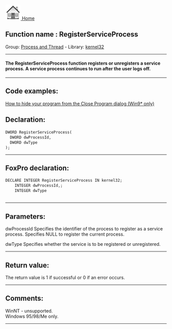 [<img src="../../images/home.png"> Home ](https://github.com/VFPX/Win32API)  

## Function name : RegisterServiceProcess
Group: [Process and Thread](../../functions_group.md#Process_and_Thread)  -  Library: [kernel32](../../../libraries.md#kernel32)  
***  


#### The RegisterServiceProcess function registers or unregisters a service process. A service process continues to run after the user logs off. 
***  


## Code examples:
[How to hide your program from the Close Program dialog (Win9* only)](../../samples/sample_277.md)  

## Declaration:
```foxpro  
DWORD RegisterServiceProcess(
  DWORD dwProcessId,
  DWORD dwType
);  
```  
***  


## FoxPro declaration:
```foxpro  
DECLARE INTEGER RegisterServiceProcess IN kernel32;
	INTEGER dwProcessId,;
	INTEGER dwType
  
```  
***  


## Parameters:
dwProcessId 
Specifies the identifier of the process to register as a service process. Specifies NULL to register the current process. 

dwType 
Specifies whether the service is to be registered or unregistered.  
***  


## Return value:
The return value is 1 if successful or 0 if an error occurs.  
***  


## Comments:
WinNT - unsupported.  
Windows 95/98/Me only.  
  
***  

